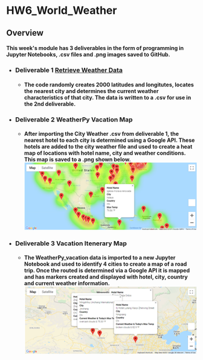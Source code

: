 # HW6_World_Weather

## Overview

#### This week's module has 3 deliverables in the form of programming in Jupyter Notebooks, .csv files and .png images saved to GitHub.

* ### Deliverable 1 [Retrieve Weather Data](https://github.com/ethiry99/HW6_World_Weather/blob/main/Weather_Database/WeatherPy_Database.csv)

    - #### The code randomly creates 2000 latitudes and longitutes, locates the nearest city and determines the current weather characteristics of that city.  The data is written to a .csv for use in the 2nd deliverable. 
    
* ### Deliverable 2 WeatherPy Vacation Map

    - #### After importing the City Weather .csv from deliverable 1, the nearest hotel to each city is determined using a Google API.  These hotels are added to the city weather file and used to create a heat map of locations with hotel name, city and weather conditions.  This map is saved to a .png shown below. ![](https://github.com/ethiry99/HW6_World_Weather/blob/main/Vacation_Search/WeatherPy_vacation_map.png)

* ### Deliverable 3 Vacation Itenerary Map

    - #### The WeatherPy_vacation data is imported to a new Jupyter Notebook and used to identify 4 cities to create a map of a road trip.  Once the routed is determined via a Google API it is mapped and has markers created and displayed with hotel, city, country and current weather information.![](https://github.com/ethiry99/HW6_World_Weather/blob/main/Vacation_Itinerary/WeatherPy_travel_map_markers.png)



